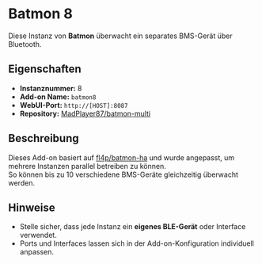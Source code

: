 # Batmon 8

Diese Instanz von **Batmon** überwacht ein separates BMS-Gerät über Bluetooth.

## Eigenschaften

- **Instanznummer:** 8
- **Add-on Name:** `batmon8`
- **WebUI-Port:** `http://[HOST]:8087`
- **Repository:** [MadPlayer87/batmon-multi](https://github.com/MadPlayer87/batmon-multi)

## Beschreibung

Dieses Add-on basiert auf [fl4p/batmon-ha](https://github.com/fl4p/batmon-ha) und wurde angepasst, um mehrere Instanzen parallel betreiben zu können.  
So können bis zu 10 verschiedene BMS-Geräte gleichzeitig überwacht werden.

## Hinweise

- Stelle sicher, dass jede Instanz ein **eigenes BLE-Gerät** oder Interface verwendet.
- Ports und Interfaces lassen sich in der Add-on-Konfiguration individuell anpassen.
